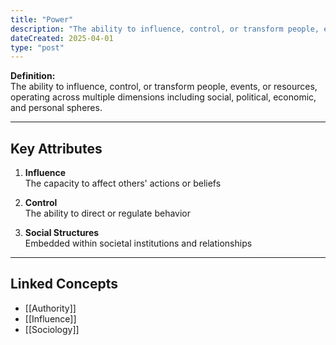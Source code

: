 ```yaml
---
title: "Power"
description: "The ability to influence, control, or transform people, events, or resources, operating across multiple dimensions including social, political, economic, and personal spheres."
dateCreated: 2025-04-01
type: "post"
---
```


**Definition:**  
The ability to influence, control, or transform people, events, or resources, operating across multiple dimensions including social, political, economic, and personal spheres.

---

## Key Attributes

1. **Influence**  
   The capacity to affect others' actions or beliefs

2. **Control**  
   The ability to direct or regulate behavior

3. **Social Structures**  
   Embedded within societal institutions and relationships

---

## Linked Concepts
- [[Authority]]
- [[Influence]]
- [[Sociology]]